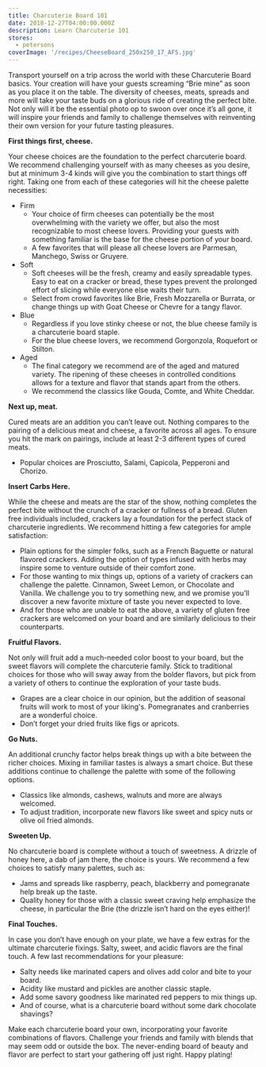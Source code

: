 ```yaml
---
title: Charcuterie Board 101
date: 2018-12-27T04:00:00.000Z
description: Learn Charcuterie 101
stores:
  - petersons
coverImage: '/recipes/CheeseBoard_250x250_17_AFS.jpg'
---
```


<media-image src="/recipes/CheeseBoard_250x250_17_AFS.jpg" shared max-width="250" alt="Cheese board"></media-image>

Transport yourself on a trip across the world with these Charcuterie Board basics. Your creation will have your guests screaming “Brie mine” as soon as you place it on the table. The diversity of chee<!--more-->ses, meats, spreads and more will take your taste buds on a glorious ride of creating the perfect bite. Not only will it be the essential photo op to swoon over once it’s all gone, it will inspire your friends and family to challenge themselves with reinventing their own version for your future tasting pleasures.

**First things first, cheese.**

<media-image src="/recipes/cheese250x250.jpg" shared max-width="250"></media-image>

Your cheese choices are the foundation to the perfect charcuterie board. We recommend challenging yourself with as many cheeses as you desire, but at minimum 3-4 kinds will give you the combination to start things off right. Taking one from each of these categories will hit the cheese palette necessities:

- Firm
  - Your choice of firm cheeses can potentially be the most overwhelming with the variety we offer, but also the most recognizable to most cheese lovers. Providing your guests with something familiar is the base for the cheese portion of your board.
  - A few favorites that will please all cheese lovers are Parmesan, Manchego, Swiss or Gruyere.
- Soft
  - Soft cheeses will be the fresh, creamy and easily spreadable types. Easy to eat on a cracker or bread, these types prevent the prolonged effort of slicing while everyone else waits their turn.
  - Select from crowd favorites like Brie, Fresh Mozzarella or Burrata, or change things up with Goat Cheese or Chevre for a tangy flavor.
- Blue
  - Regardless if you love stinky cheese or not, the blue cheese family is a charcuterie board staple.
  - For the blue cheese lovers, we recommend Gorgonzola, Roquefort or Stilton.
- Aged
  - The final category we recommend are of the aged and matured variety. The ripening of these cheeses in controlled conditions allows for a texture and flavor that stands apart from the others.
  - We recommend the classics like Gouda, Comte, and White Cheddar.

**Next up, meat.**

<media-image src="/recipes/CheeseBoard_250x250_02_AFS.jpg" shared alt="Salami, Crackers, and Cheese"></media-image>

Cured meats are an addition you can’t leave out. Nothing compares to the pairing of a delicious meat and cheese, a favorite across all ages. To ensure you hit the mark on pairings, include at least 2-3 different types of cured meats.

- Popular choices are Prosciutto, Salami, Capicola, Pepperoni and Chorizo.

**Insert Carbs Here.**

<media-image src="/recipes/CheeseBoard_250x250_16_AFS.jpg" shared alt="Cracker Flavors, natural, cinnamon, chocolate, sweet lemon, and vanilla"></media-image>

While the cheese and meats are the star of the show, nothing completes the perfect bite without the crunch of a cracker or fullness of a bread. Gluten free individuals included, crackers lay a foundation for the perfect stack of charcuterie ingredients. We recommend hitting a few categories for ample satisfaction:

- Plain options for the simpler folks, such as a French Baguette or natural flavored crackers. Adding the option of types infused with herbs may inspire some to venture outside of their comfort zone.
- For those wanting to mix things up, options of a variety of crackers can challenge the palette. Cinnamon, Sweet Lemon, or Chocolate and Vanilla. We challenge you to try something new, and we promise you’ll discover a new favorite mixture of taste you never expected to love.
- And for those who are unable to eat the above, a variety of gluten free crackers are welcomed on your board and are similarly delicious to their counterparts.

**Fruitful Flavors.**

<media-image src="/recipes/CheeseBoard_250x250_20_AFS.jpg" shared alt="Blackberries and Grapes"></media-image>

Not only will fruit add a much-needed color boost to your board, but the sweet flavors will complete the charcuterie family. Stick to traditional choices for those who will sway away from the bolder flavors, but pick from a variety of others to continue the exploration of your taste buds.

- Grapes are a clear choice in our opinion, but the addition of seasonal fruits will work to most of your liking's. Pomegranates and cranberries are a wonderful choice.
- Don’t forget your dried fruits like figs or apricots.

**Go Nuts.**

<media-image src="/recipes/nuts250x250.jpg" shared alt="Walnuts"></media-image>

An additional crunchy factor helps break things up with a bite between the richer choices. Mixing in familiar tastes is always a smart choice. But these additions continue to challenge the palette with some of the following options.

- Classics like almonds, cashews, walnuts and more are always welcomed.
- To adjust tradition, incorporate new flavors like sweet and spicy nuts or olive oil fried almonds.

**Sweeten Up.**

<media-image src="/recipes/CheeseBoard04_AFS.jpg" shared alt="Brie Cheese with a honey drizzle"></media-image>

No charcuterie board is complete without a touch of sweetness. A drizzle of honey here, a dab of jam there, the choice is yours. We recommend a few choices to satisfy many palettes, such as:

- Jams and spreads like raspberry, peach, blackberry and pomegranate help break up the taste.
- Quality honey for those with a classic sweet craving help emphasize the cheese, in particular the Brie (the drizzle isn’t hard on the eyes either)!

**Final Touches.**

<media-image src="/recipes/last250x250.jpg" shared></media-image>

In case you don’t have enough on your plate, we have a few extras for the ultimate charcuterie fixings. Salty, sweet, and acidic flavors are the final touch. A few last recommendations for your pleasure:

- Salty needs like marinated capers and olives add color and bite to your board.
- Acidity like mustard and pickles are another classic staple.
- Add some savory goodness like marinated red peppers to mix things up.
- And of course, what is a charcuterie board without some dark chocolate shavings?

Make each charcuterie board your own, incorporating your favorite combinations of flavors. Challenge your friends and family with blends that may seem odd or outside the box. The never-ending board of beauty and flavor are perfect to start your gathering off just right. Happy plating!

